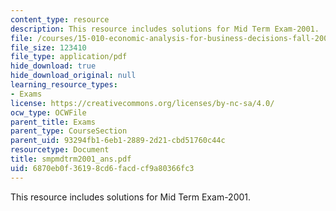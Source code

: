 ```yaml
---
content_type: resource
description: This resource includes solutions for Mid Term Exam-2001.
file: /courses/15-010-economic-analysis-for-business-decisions-fall-2004/6870eb0f36198cd6facdcf9a80366fc3_smpmdtrm2001_ans.pdf
file_size: 123410
file_type: application/pdf
hide_download: true
hide_download_original: null
learning_resource_types:
- Exams
license: https://creativecommons.org/licenses/by-nc-sa/4.0/
ocw_type: OCWFile
parent_title: Exams
parent_type: CourseSection
parent_uid: 93294fb1-6eb1-2889-2d21-cbd51760c44c
resourcetype: Document
title: smpmdtrm2001_ans.pdf
uid: 6870eb0f-3619-8cd6-facd-cf9a80366fc3
---
```

This resource includes solutions for Mid Term Exam-2001.